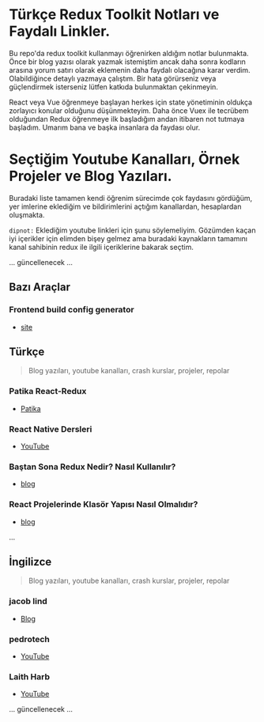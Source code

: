 # Türkçe Redux Toolkit Notları ve Faydalı Linkler.

Bu repo'da redux toolkit kullanmayı öğrenirken aldığım notlar bulunmakta. Önce bir blog yazısı olarak yazmak istemiştim ancak daha sonra kodların arasına yorum satırı olarak eklemenin daha faydalı olacağına karar verdim. Olabildiğince detaylı yazmaya çalıştım. Bir hata görürseniz veya güçlendirmek isterseniz lütfen katkıda bulunmaktan çekinmeyin. 

React veya Vue öğrenmeye başlayan herkes için state yönetiminin oldukça zorlayıcı konular olduğunu düşünmekteyim. Daha önce Vuex ile tecrübem olduğundan Redux öğrenmeye ilk başladığım andan itibaren not tutmaya başladım. Umarım bana ve başka insanlara da faydası olur.


# Seçtiğim Youtube Kanalları, Örnek Projeler ve Blog Yazıları.

Buradaki liste tamamen kendi öğrenim sürecimde çok faydasını gördüğüm, yer imlerine eklediğim ve bildirimlerini açtığım kanallardan, hesaplardan oluşmakta. 

`dipnot:` Eklediğim youtube linkleri için şunu söylemeliyim. Gözümden kaçan iyi içerikler için elimden bişey gelmez ama buradaki kaynakların tamamını kanal sahibinin redux ile ilgili içeriklerine bakarak seçtim. 


... güncellenecek ...

## Bazı Araçlar
### Frontend build config generator

- [site](https://createapp.dev/)


## Türkçe
> Blog yazıları, youtube kanalları, crash kurslar, projeler, repolar

### Patika React-Redux 

- [Patika](https://app.patika.dev/egitimler/orta-seviye-frontend-web-development-patikasi)

### React Native Dersleri

- [YouTube](https://www.youtube.com/channel/UCLR1815BrF78UoTnFFaLZOw)

### Baştan Sona Redux Nedir? Nasıl Kullanılır?

- [blog](https://ysoftaoglu.com/post/redux-nedir-nasil-kullanilir/)

### React Projelerinde Klasör Yapısı Nasıl Olmalıdır?

- [blog](https://ysoftaoglu.com/post/react-projelerinde-klasor-yapisi-nasil-olmalidir/)

...
## İngilizce
> Blog yazıları, youtube kanalları, crash kurslar, projeler, repolar


### jacob lind

- [Blog](https://blog.jakoblind.no/)

### pedrotech

- [YouTube](https://www.youtube.com/c/PedroTechnologies)

### Laith Harb

- [YouTube](https://www.youtube.com/channel/UCyLNhHSiEVkVwPSFKxJAfSA/featured)


... güncellenecek ...